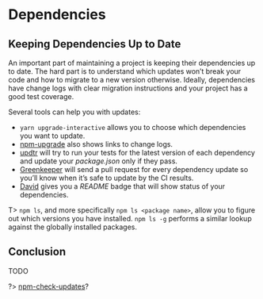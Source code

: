# Dependencies

## Keeping Dependencies Up to Date

An important part of maintaining a project is keeping their dependencies up to date. The hard part is to understand which updates won’t break your code and how to migrate to a new version otherwise. Ideally, dependencies have change logs with clear migration instructions and your project has a good test coverage.

Several tools can help you with updates:

* `yarn upgrade-interactive` allows you to choose which dependencies you want to update.
* [npm-upgrade](https://www.npmjs.com/package/npm-upgrade) also shows links to change logs.
* [updtr](https://www.npmjs.com/package/updtr) will try to run your tests for the latest version of each dependency and update your *package.json* only if they pass.
* [Greenkeeper](https://greenkeeper.io/) will send a pull request for every dependency update so you’ll know when it’s safe to update by the CI results.
* [David](https://david-dm.org/) gives you a *README* badge that will show status of your dependencies.

T> `npm ls`, and more specifically `npm ls <package name>`, allow you to figure out which versions you have installed. `npm ls -g` performs a similar lookup against the globally installed packages.

## Conclusion

TODO

?> [npm-check-updates](https://github.com/tjunnone/npm-check-updates)?